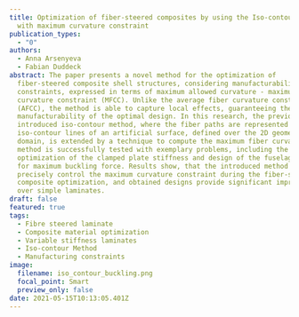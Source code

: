 ```yaml
---
title: Optimization of fiber-steered composites by using the Iso-contour method
  with maximum curvature constraint
publication_types:
  - "0"
authors:
  - Anna Arsenyeva
  - Fabian Duddeck
abstract: The paper presents a novel method for the optimization of
  fiber-steered composite shell structures, considering manufacturability
  constraints, expressed in terms of maximum allowed curvature - maximum fiber
  curvature constraint (MFCC). Unlike the average fiber curvature constraint
  (AFCC), the method is able to capture local effects, guaranteeing the
  manufacturability of the optimal design. In this research, the previously
  introduced iso-contour method, where the fiber paths are represented as
  iso-contour lines of an artificial surface, defined over the 2D geometry
  domain, is extended by a technique to compute the maximum fiber curvature. The
  method is successfully tested with exemplary problems, including the
  optimization of the clamped plate stiffness and design of the fuselage panel
  for maximum buckling force. Results show, that the introduced method can
  precisely control the maximum curvature constraint during the fiber-steered
  composite optimization, and obtained designs provide significant improvement
  over simple laminates.
draft: false
featured: true
tags:
  - Fibre steered laminate
  - Composite material optimization
  - Variable stiffness laminates
  - Iso-contour Method
  - Manufacturing constraints
image:
  filename: iso_contour_buckling.png
  focal_point: Smart
  preview_only: false
date: 2021-05-15T10:13:05.401Z
---
```

